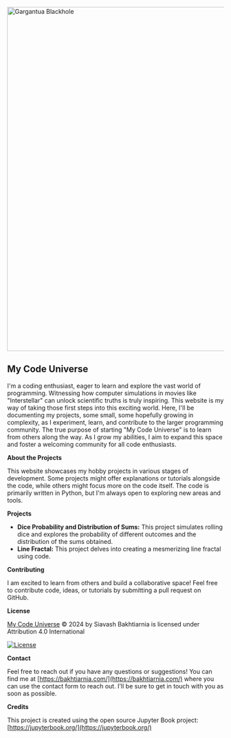 <a href="https://mycodeuniverse.com"><img src="https://bakhtiarnia.com/assets/images/simul.jpg" alt="Gargantua Blackhole" width="800"></a>

## My Code Universe

I'm a coding enthusiast, eager to learn and explore the vast world of programming. Witnessing how computer simulations in movies like "Interstellar" can unlock scientific truths is truly inspiring. This website is my way of taking those first steps into this exciting world. Here, I'll be documenting my projects, some small, some hopefully growing in complexity, as I experiment, learn, and contribute to the larger programming community. The true purpose of starting "My Code Universe" is to learn from others along the way. As I grow my abilities, I aim to expand this space and foster a welcoming community for all code enthusiasts.

**About the Projects**

This website showcases my hobby projects in various stages of development. Some projects might offer explanations or tutorials alongside the code, while others might focus more on the code itself. The code is primarily written in Python, but I'm always open to exploring new areas and tools.

**Projects**

* **Dice Probability and Distribution of Sums:** This project simulates rolling dice and explores the probability of different outcomes and the distribution of the sums obtained.
* **Line Fractal:** This project delves into creating a mesmerizing line fractal using code.

**Contributing**

I am excited to learn from others and build a collaborative space! Feel free to contribute code, ideas, or tutorials by submitting a pull request on GitHub. 

**License**

[My Code Universe](https://mycodeuniverse.com) © 2024 by Siavash Bakhtiarnia is licensed under Attribution 4.0 International

[![License](https://img.shields.io/badge/License-CC%20BY%204.0-blue.svg)](https://creativecommons.org/licenses/by/4.0/)

**Contact**

Feel free to reach out if you have any questions or suggestions! You can find me at [https://bakhtiarnia.com/](https://bakhtiarnia.com/) where you can use the contact form to reach out. I'll be sure to get in touch with you as soon as possible.

**Credits**

This project is created using the open source Jupyter Book project: [https://jupyterbook.org/](https://jupyterbook.org/)
